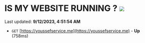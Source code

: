 # IS MY WEBSITE RUNNING ? [![](https://img.shields.io/static/v1?label=Sponsor&message=%E2%9D%A4&logo=GitHub&color=%23fe8e86)](https://github.com/sponsors/<username>)

Last updated: **9/12/2023, 4:51:54 AM**

- `GET` [https://youssefservice.me](https://youssefservice.me) - **Up** (758ms)

